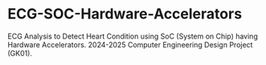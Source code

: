 # ECG-SOC-Hardware-Accelerators
ECG Analysis to Detect Heart Condition using SoC (System on Chip) having Hardware Accelerators. 2024-2025 Computer Engineering Design Project (GK01).
